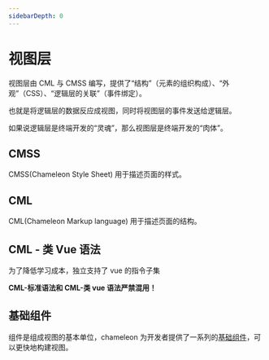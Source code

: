 ```yaml
---
sidebarDepth: 0
---
```


# 视图层

视图层由 CML 与 CMSS 编写，提供了“结构”（元素的组织构成）、“外观”（CSS）、“逻辑层的关联”（事件绑定）。

也就是将逻辑层的数据反应成视图，同时将视图层的事件发送给逻辑层。

如果说逻辑层是终端开发的“灵魂”，那么视图层是终端开发的“肉体”。

## CMSS

CMSS(Chameleon Style Sheet) 用于描述页面的样式。

## CML

CML(Chameleon Markup language) 用于描述页面的结构。

## CML - 类 Vue 语法

为了降低学习成本，独立支持了 vue 的指令子集

**CML-标准语法和 CML-类 vue 语法严禁混用！**

## 基础组件

组件是组成视图的基本单位，chameleon 为开发者提供了一系列的[基础组件](base.md)，可以更快地构建视图。

